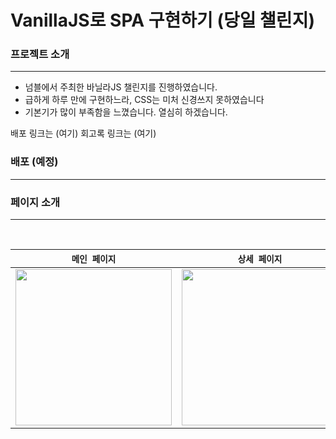 # VanillaJS로 SPA 구현하기 (당일 챌린지)

### 프로젝트 소개
---
- 넘블에서 주최한 바닐라JS 챌린지를 진행하였습니다.
- 급하게 하루 만에 구현하느라, CSS는 미처 신경쓰지 못하였습니다
- 기본기가 많이 부족함을 느꼈습니다. 열심히 하겠습니다.

배포 링크는 (여기)
회고록 링크는 (여기)


### 배포 (예정)
---




### 페이지 소개
---
   
<br>

|`메인 페이지`|`상세 페이지`|`글쓰기 페이지`|
|:-----:|:-----:|:-----:|
|<img src="https://user-images.githubusercontent.com/113953473/213473815-c9601499-e2ca-4e02-8383-af5a0c4e8537.PNG" width="250"/>|<img src="https://user-images.githubusercontent.com/113953473/213474023-21772181-1196-401d-ac14-b0c3701ee14f.PNG" width="250"/>|<img src="https://user-images.githubusercontent.com/113953473/213474072-1a0e443e-7b31-48dc-83b5-8849dcf2176e.PNG" width="250"/>|



